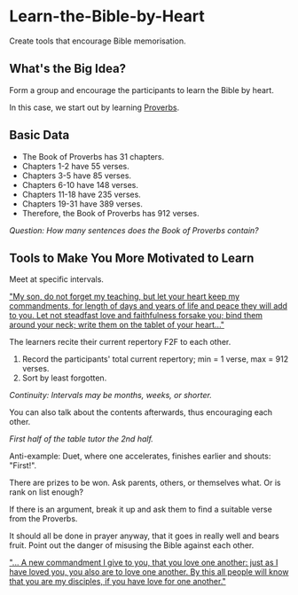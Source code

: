# Learn-the-Bible-by-Heart
Create tools that encourage Bible memorisation.

## What's the Big Idea?

Form a group and encourage the participants to learn the Bible by heart.

In this case, we start out by learning [Proverbs](https://www.bibleserver.com/ESV/Proverbs1).

## Basic Data

- The Book of Proverbs has 31 chapters.
- Chapters 1-2 have 55 verses.
- Chapters 3-5 have 85 verses.
- Chapters 6-10 have 148 verses.
- Chapters 11-18 have 235 verses.
- Chapters 19-31 have 389 verses.
- Therefore, the Book of Proverbs has 912 verses.

_Question: How many sentences does the Book of Proverbs contain?_

## Tools to Make You More Motivated to Learn

Meet at specific intervals.

["My son, do not forget my teaching, but let your heart keep my commandments, for length of days and years of life and peace they will add to you. Let not steadfast love and faithfulness forsake you; bind them around your neck; write them on the tablet of your heart..."](https://www.bibleserver.com/ESV/Proverbs3%3A1-3)

The learners recite their current repertory F2F to each other.

1. Record the participants' total current repertory; min = 1 verse, max = 912 verses.
2. Sort by least forgotten.

_Continuity: Intervals may be months, weeks, or shorter._

You can also talk about the contents afterwards, thus encouraging each other.

_First half of the table tutor the 2nd half._

Anti-example: Duet, where one accelerates, finishes earlier and shouts: "First!".

There are prizes to be won. Ask parents, others, or themselves what.
Or is rank on list enough?

If there is an argument, break it up and ask them to find a suitable verse from the Proverbs.

It should all be done in prayer anyway, that it goes in really well and bears fruit.
Point out the danger of misusing the Bible against each other.

["... A new commandment I give to you, that you love one another: just as I have loved you, you also are to love one another. By this all people will know that you are my disciples, if you have love for one another."](https://www.bibleserver.com/ESV/John13%3A34-35)
